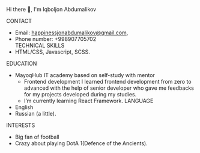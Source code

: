 Hi there 👋, I'm Iqboljon Abdumalikov

CONTACT
  - Email: happinessjonabdumalikov@gmail.com,
  - Phone number: +998907705702     
TECHNICAL SKILLS
  - HTML/CSS, Javascript, SCSS.
 
EDUCATION
  - MayoqHub IT academy based on self-study with mentor
    - Frontend development
      I learned frontend development from zero to advanced with the help of senior
      developer who gave me feedbacks for my projects developed during my
      studies.
    - I’m currently learning React Framework.
LANGUAGE
  - English
  - Russian (a little).

INTERESTS
  - Big fan of football
  - Crazy about playing DotA 1(Defence of the Ancients).
